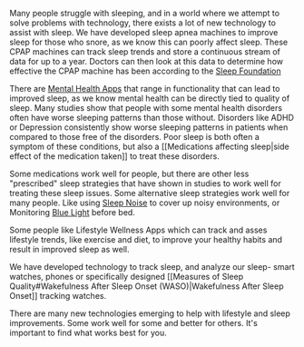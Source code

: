 Many people struggle with sleeping, and in a world where we attempt to solve problems with technology, there exists a lot of new technology to assist with sleep.  We have developed sleep apnea machines to improve sleep for those who snore, as we know this can poorly affect sleep.  These CPAP machines can track sleep trends and store a continuous stream of data for up to a year.  Doctors can then look at this data to determine how effective the CPAP machine has been according to the [Sleep Foundation](https://www.sleepfoundation.org/cpap/cpap-compliance#:~:text=Doctors%20can%20use%20information%20stored,changes%20in%20treatment%20are%20needed.)

There are [Mental Health Apps](<Mental Health Apps.md>) that range in functionality that can lead to improved sleep, as we know mental health can be directly tied to quality of sleep.  Many studies show that people with some mental health disorders often have worse sleeping patterns than those without.  Disorders like ADHD or Depression consistently show worse sleeping patterns in patients when compared to those free of the disorders.  Poor sleep is both often a symptom of these conditions, but also a [[Medications affecting sleep|side effect of the medication taken]] to treat these disorders.  

Some medications work well for people, but there are other less "prescribed" sleep strategies that have shown in studies to work well for treating these sleep issues.  Some alternative sleep strategies work well for many people.  Like using [Sleep Noise](<Sound Enhancing Sleep.md>) to cover up noisy environments, or Monitoring [Blue Light](<Sleep Quality and Environment.md>) before bed.

Some people like Lifestyle Wellness Apps which can track and asses lifestyle trends, like exercise and diet, to improve your healthy habits and result in improved sleep as well.

We have developed technology to track sleep, and analyze our sleep- smart watches, phones or specifically designed [[Measures of Sleep Quality#Wakefulness After Sleep Onset (WASO)|Wakefulness After Sleep Onset]] tracking watches.

There are many new technologies emerging to help with lifestyle and sleep improvements.  Some work well for some and better for others.  It's important to find what works best for you.

